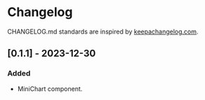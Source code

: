 # Changelog

CHANGELOG.md standards are inspired by [keepachangelog.com](https://keepachangelog.com/en/1.0.0/).

## [0.1.1] - 2023-12-30

### Added

- MiniChart component.
